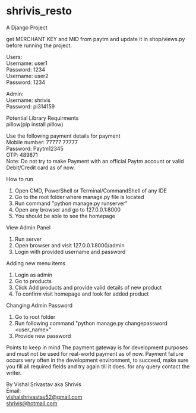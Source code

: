 # shrivis_resto
A Django Project

get MERCHANT KEY and MID from paytm and update it in shop/views.py before running the project.

Users:<br/>
	Username: user1<br/>
	Password: 1234<br/>
	Username: user2<br/>
	Password: 1234<br/>
	
Admin:<br/>
Username: shrivis<br/>
Password: pi314159<br/>

Potential Library Requirments<br/>
	pillow(pip install pillow)

Use the following payment details for payment<br/>
Mobile number: 77777 77777<br/>
Password: Paytm12345<br/>
OTP: 489871<br/>
Note: Do not try to make Payment with an official Paytm account or valid Debit/Credit card as of now.<br/>

How to run
1. Open CMD, PowerShell or Terminal/CommandShell of any IDE
2. Go to the root folder where manage.py file is located
3. Run command "python manage.py runserver"
4. Open any browser and go to 127.0.0.1:8000
5. You should be able to see the homepage

View Admin Panel
1. Run server
2. Open browser and visit 127.0.0.1:8000/admin
3. Login with provided username and password

Adding new menu items
1. Login as admin
2. Go to products
3. Click Add products and provide valid details of new product
4. To confirm visit homepage and look for added product

Changing Admin Password
1. Go to root folder
2. Run following command "python manage.py changepassword <user_name>"
3. Provide new password

Points to keep in mind
The payment gateway is for development purposes and must not be used for real-world payment as of now.
Payment failure occurs very often in the development environment, to succeed, make sure you fill all required fields and try again till it does.
for any query contact the writer.

By Vishal Srivastav aka Shrivis<br/>
Email:<br/>
vishalshrivastav52@gmail.com<br/>
shrivis@hotmail.com

